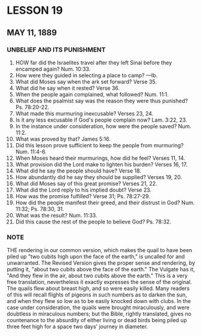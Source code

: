 # LESSON 19
## MAY 11, 1889

### UNBELIEF AND ITS PUNISHMENT

1. HOW far did the Israelites travel after they left Sinai before they encamped again? Num. 10:33.
2. How were they guided in selecting a place to camp? —Ib.
3. What did Moses say when the ark set forward? Verse 35.
4. What did he say when it rested? Verse 36.
5. When the people again complained, what followed? Num. 11:1.
6. What does the psalmist say was the reason they were thus punished? Ps. 78:20-22.
7. What made this murmuring inexcusable? Verses 23, 24.
8. Is it any less excusable if God's people complain now? Lam. 3:22, 23.
9. In the instance under consideration, how were the people saved? Num. 11:2.
10. What was proved by that? James 5:16.
11. Did this lesson prove sufficient to keep the people from murmuring? Num. 11:4-6.
12. When Moses heard their murmurings, how did he feel? Verses 11, 14.
13. What provision did the Lord make to lighten his burden? Verses 16, 17.
14. What did he say the people should have? Verse 18.
15. How abundantly did he say they should be supplied? Verses 19, 20.
16. What did Moses say of this great promise? Verses 21, 22.
17. What did the Lord reply to his implied doubt? Verse 23.
18. How was the promise fulfilled? Verse 31; Ps. 78:27-29.
19. How did the people manifest their greed, and their distrust in God? Num. 11:32; Ps. 78:30, 31.
20. What was the result? Num. 11:33.
21. Did this cause the rest of the people to believe God? Ps. 78:32.

### NOTE

THE rendering in our common version, which makes the quail to have been piled up "two cubits high upon the face of the earth," is uncalled for and unwarranted. The Revised Version gives the proper sense and rendering, by putting it, "about two cubits above the face of the earth." The Vulgate has it, "And they flew in the air, about two cubits above the earth." This is a very free translation, nevertheless it exactly expresses the sense of the original. The quails flew about breast high, and so were easily killed. Many readers of this will recall flights of pigeons in such numbers as to darken the sun, and when they flew so low as to be easily knocked down with clubs. In the case under consideration, the quails were brought miraculously, and were doubtless in miraculous numbers; but the Bible, rightly translated, gives no countenance to the absurdity of either living or dead birds being piled up three feet high for a space two days' journey in diameter.